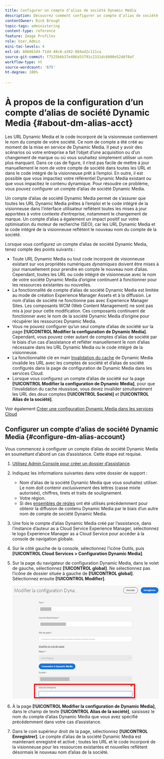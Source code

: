 ```yaml
---
title: Configurer un compte d’alias de société Dynamic Media
description: Découvrez comment configurer un compte d’alias de société dans Dynamic Media.
contentOwner: Rick Brough
topic-tags: administering
content-type: reference
feature: Image Profiles
role: User,Admin
mini-toc-levels: 4
exl-id: 886063d4-71dd-48c8-a342-884ad2c111ca
source-git-commit: f7525b6b37e486a53791c2331dc6000e5248f8af
workflow-type: ht
source-wordcount: '675'
ht-degree: 100%

---
```


# À propos de la configuration d’un compte d’alias de société Dynamic Media {#about-dm-alias-acct}

<!-- hide: yes
hidefromtoc: yes -->

<!-- >[!NOTE]
>
>This feature to create a Dynamic Media company alias account is in the Prerelease Channel for January 2022. See [Prerelease Channel documentation](https://experienceleague.adobe.com/docs/experience-manager-cloud-service/content/release-notes/prerelease.html?lang=en#enable-prerelease) for information on how to enable the feature for your environment. The feature is generally available in the February 2022 release. -->

Les URL Dynamic Media et le code incorporé de la visionneuse contiennent le nom du compte de votre société. Ce nom de compte a été créé au moment de la mise en service de Dynamic Media. Il peut y avoir des scénarios où votre entreprise a fait l’objet d’une acquisition ou d’un changement de marque ou où vous souhaitez simplement utiliser un nom plus marquant. Dans ce cas de figure, il n’est pas facile de mettre à jour manuellement le nom de votre compte de société dans toutes les URL et dans le code intégré de la visionneuse prêt à l’emploi. En outre, il est possible que vous impactiez votre référentiel Dynamic Media existant ou que vous impactiez le contenu dynamique. Pour résoudre ce problème, vous pouvez configurer un compte d’alias de société Dynamic Media.

Un compte d’alias de société Dynamic Media permet de s’assurer que toutes les URL Dynamic Media prêtes à l’emploi et le code intégré de la visionneuse dans l’interface utilisateur reflètent toutes les mises à jour apportées à votre contexte d’entreprise, notamment le changement de marque. Un compte d’alias a également un impact positif sur votre optimisation du moteur de recherche (SEO), car les URL Dynamic Media et le code intégré de la visionneuse reflètent le nouveau nom du compte de la société.

Lorsque vous configurez un compte d’alias de société Dynamic Media, tenez compte des points suivants :

* Toute URL Dynamic Media ou tout code incorporé de visionneuse existant sur vos propriétés numériques *dynamiques* doivent être mises à jour manuellement pour prendre en compte le nouveau nom d’alias. Cependant, toutes les URL ou code intégré de visionneuse avec le nom de votre société Dynamic Media d’origine continuent à fonctionner pour les ressources existantes ou nouvelles.
* La fonctionnalité de compte d’alias de société Dynamic Media est limitée au mode de création Experience Manager Assets et à la diffusion. Le nom d’alias de société ne fonctionne pas avec Experience Manager Sites. Les composants WCM (Web Content Management) ne sont pas mis à jour pour cette modification. Ces composants continuent de fonctionner avec le nom de la société Dynamic Media d’origine pour récupérer les ressources Dynamic Media.
* Vous ne pouvez configurer qu’un seul compte d’alias de société sur la page **[!UICONTROL Modifier la configuration de Dynamic Media]**. Cependant, vous pouvez créer autant de comptes d’alias de société par le biais d’un cas d’assistance et refléter manuellement le nom d’alias nécessaire dans les URL Dynamic Media ou le code intégré de la visionneuse.
* La fonctionnalité clé en main [Invalidation du cache](/help/assets/dynamic-media/invalidate-cdn-cache-dynamic-media.md) de Dynamic Media invalide les URL avec les comptes de société et d’alias de société configurés dans la page de configuration de Dynamic Media dans les services Cloud.
* Lorsque vous configurez un compte d’alias de société sur la page **[!UICONTROL Modifier la configuration de Dynamic Media]**, pour que l’invalidation du cache réussisse, vous devez invalider simultanément les URL des *deux* comptes **[!UICONTROL Société]** et **[!UICONTROL Alias de la société]**.

Voir également [Créer une configuration Dynamic Media dans les services Cloud](/help/assets/dynamic-media/config-dm.md#configuring-dynamic-media-cloud-services)

## Configurer un compte d’alias de société Dynamic Media {#configure-dm-alias-account}

Vous commencez à configurer un compte d’alias de société Dynamic Media en soumettant d’abord un cas d’assistance. Cette étape est requise.

1. [Utilisez Admin Console pour créer un dossier d’assistance](https://helpx.adobe.com/fr/enterprise/using/support-for-experience-cloud.html).
1. Indiquez les informations suivantes dans votre dossier de support :

   * Nom d’alias de la société Dynamic Media que vous souhaitez utiliser. Le nom doit contenir *exclusivement* des lettres (casse mixte autorisée), chiffres, tirets et traits de soulignement.
   * Votre région.
   * Si des [ensembles de règles](/help/assets/dynamic-media/using-rulesets-to-transform-urls.md) ont été utilisés précédemment pour obtenir la diffusion de contenu Dynamic Media par le biais d’un autre nom de compte de société Dynamic Media.

1. Une fois le compte d’alias Dynamic Media créé par l’assistance, dans l’instance d’auteur as a Cloud Service Experience Manager, sélectionnez le logo Experience Manager as a Cloud Service pour accéder à la console de navigation globale.
1. Sur le côté gauche de la console, sélectionnez l’icône Outils, puis **[!UICONTROL Cloud Services > Configuration Dynamic Media]**.
1. Sur la page du navigateur de configuration Dynamic Media, dans le volet de gauche, sélectionnez **[!UICONTROL global]**. Ne sélectionnez pas l’icône de dossier située à gauche de **[!UICONTROL global]**. Sélectionnez ensuite **[!UICONTROL Modifier]**.

   ![Champ de texte Alias de la société Dynamic Media](/help/assets/assets-dm/dm-company-alias.png)

1. À la page **[!UICONTROL Modifier la configuration de Dynamic Media]**, dans le champ de texte **[!UICONTROL Alias de la société]**, saisissez le nom du compte d’alias Dynamic Media que vous avez spécifié précédemment dans votre cas d’assistance.
1. Dans le coin supérieur droit de la page, sélectionnez **[!UICONTROL Enregistrer]**.
Le compte d’alias de la société Dynamic Media est maintenant enregistré et activé ; toutes les URL et le code incorporé de la visionneuse pour les ressources existantes et nouvelles reflètent désormais le nouveau nom d’alias de la société.